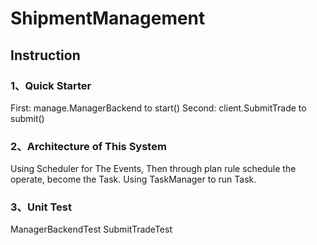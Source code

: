 # ShipmentManagement

## Instruction

### 1、Quick Starter
First: manage.ManagerBackend to start()
Second: client.SubmitTrade to submit()

### 2、Architecture of This System
Using Scheduler for The Events, Then through plan rule schedule the operate, become the Task. Using TaskManager to run
Task.

### 3、Unit Test
ManagerBackendTest
SubmitTradeTest